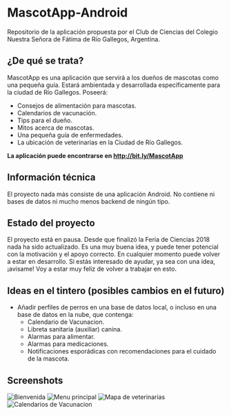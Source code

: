 # MascotApp-Android
Repositorio de la aplicación propuesta por el Club de Ciencias del Colegio Nuestra Señora de Fátima de Río Gallegos, Argentina.

## ¿De qué se trata?
MascotApp es una aplicación que servirá a los dueños de mascotas como una pequeña guía. Estará ambientada y desarrollada específicamente para la ciudad de Río Gallegos. Poseerá:
- Consejos de alimentación para mascotas.
- Calendarios de vacunación.
- Tips para el dueño.
- Mitos acerca de mascotas.
- Una pequeña guía de enfermedades.
- La ubicación de veterinarias en la Ciudad de Río Gallegos.

**La aplicación puede encontrarse en http://bit.ly/MascotApp**

## Información técnica
El proyecto nada más consiste de una aplicación Android. No contiene ni bases de datos ni mucho menos backend de ningún tipo.

## Estado del proyecto
El proyecto está en pausa. Desde que finalizó la Feria de Ciencias 2018 nada ha sido actualizado. Es una muy buena idea, y puede tener potencial con la motivación y el apoyo correcto. En cualquier momento puede volver a estar en desarrollo. Si estás interesado de ayudar, ya sea con una idea, ¡avisame! Voy a estar muy feliz de volver a trabajar en esto.

## Ideas en el tintero (posibles cambios en el futuro)
- Añadir perfiles de perros en una base de datos local, o incluso en una base de datos en la nube, que contenga:
    - Calendario de Vacunacion.
    - Libreta sanitaria (auxiliar) canina.
    - Alarmas para alimentar.
    - Alarmas para medicaciones.
    - Notificaciones esporádicas con recomendaciones para el cuidado de la mascota.

## Screenshots
![Bienvenida](https://i.ibb.co/12YqW0v/splash.png)
![Menu principal](https://i.ibb.co/RyXn94B/menu.png)
![Mapa de veterinarias](https://i.ibb.co/jVvC0mS/mapa.png)
![Calendarios de Vacunacion](https://i.ibb.co/kQXJ0mT/vacunacion.png)

